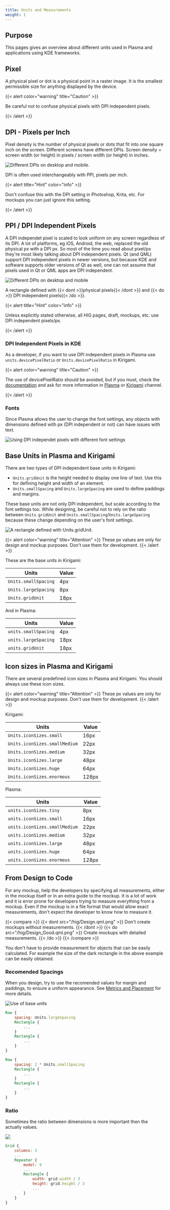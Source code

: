 ```yaml
---
title: Units and Measurements
weight: 1
---
```


Purpose
-------

This pages gives an overview about different units used in Plasma and
applications using KDE frameworks.

Pixel
-----

A physical pixel or dot is a physical point in a raster image. It is the
smallest permissible size for anything displayed by the device.

{{< alert color="warning" title="Caution" >}} 

Be careful not to confuse physical pixels with DPI independent pixels.

{{< /alert >}}

DPI - Pixels per Inch
---------------------

Pixel density is the number of physical pixels or dots that fit into one
square inch on the screen. Different screens have different DPIs. Screen
density = screen width (or height) in pixels / screen width (or height)
in inches.

![Different DPIs on desktop and mobile.](/hig/Pixel.qml.png)

DPI is often used interchangeably with PPI, pixels per inch.

{{< alert title="Hint" color="info" >}}

Don't confuse this with the DPI setting in Photoshop, Krita, etc. For
mockups you can just ignore this setting.

{{< /alert >}}

PPI / DPI Independent Pixels
----------------------------

A DPI independet pixel is scaled to look uniform on any screen
regardless of its DPI. A lot of platforms, eg iOS, Android, the web,
replaced the old physical px with a DPI px. So most of the time you read
about pixel/px they're most likely talking about DPI independent
pixels. Qt (and QML) support DPI independent pixels in newer versions,
but because KDE and software supports older versions of Qt as well, one
can not assume that pixels used in Qt or QML apps are DPI independent.

![Different DPIs on desktop and mobile](/hig/DPI.qml.png)

A rectangle defined with {{< dont >}}physical pixels{{< /dont >}} and {{< do >}}
DPI independent pixels{{< /do >}}.

{{< alert title="Hint" color="info" >}}

Unless explicitly stated otherwise, all HIG pages, draft, mockups, etc.
use DPI independent pixels/px.

{{< /alert >}}

### DPI Independent Pixels in KDE

As a developer, if you want to use DPI independent pixels in Plasma use
`units.devicePixelRatio` or `Units.devicePixelRatio` in Kirigami.

{{< alert color="warning" title="Caution" >}} 

The use of devicePixelRatio should be avoided, but if you must, check
the [documentation](http://doc.qt.io/qt-5/highdpi.html) and ask for more
information in [Plasma](https://telegram.me/vdgmainroom) or
[Kirigami](https://telegram.me/joinchat/BbOuVj6l7b5aZ_WbupyFFw) channel.

{{< /alert >}}

### Fonts

Since Plasma allows the user to change the font settings, any objects
with dimensions defined with px (DPI independent or not) can have issues
with text.

![Using DPI independet pixels with
different font settings](/hig/Font.qml.png)

Base Units in Plasma and Kirigami
---------------------------------

There are two types of DPI independent base units in Kirigami:

-   `Units.gridUnit` is the height needed to display one line of text.
    Use this for defining height and width of an element.
-   `Units.smallSpacing` and `Units.largeSpacing` are used to define
    paddings and margins.

These base units are not only DPI independent, but scale according to
the font settings too. While designing, be careful not to rely on the
ratio between `Units.gridUnit` and
`Units.smallSpacing`/`Units.largeSpacing` because these change depending
on the user's font settings.

![A rectangle defined with `Units.gridUnit`.](/hig/Units.qml.png)

{{< alert color="warning" title="Attention" >}}
These px values are only for design and mockup purposes. Don't use them
for development.
{{< /alert >}}

These are the base units in Kirigami:

Units                 | Value
----------------------|--------
`Units.smallSpacing`  | 4px
`Units.largeSpacing`  | 8px
`Units.gridUnit`      | 18px

And in Plasma:

Units                 | Value
----------------------|--------
`units.smallSpacing`  | 4px
`units.largeSpacing`  | 18px
`units.gridUnit`      | 18px

Icon sizes in Plasma and Kirigami
---------------------------------

There are several predefined icon sizes in Plasma and Kirigami. You
should always use these icon sizes.

{{< alert color="warning" title="Attention" >}}
These px values are only for design and mockup purposes. Don't use them
for development.
{{< /alert >}}

Kirigami:

Units                          | Value
-------------------------------|--------
`Units.iconSizes.small`        | 16px
`Units.iconSizes.smallMedium`  | 22px
`Units.iconSizes.medium`       | 32px
`Units.iconSizes.large`        | 48px
`Units.iconSizes.huge`         | 64px
`Units.iconSizes.enormous`     | 128px

Plasma:

Units                          | Value
-------------------------------|--------
`units.iconSizes.tiny`         | 8px
`units.iconSizes.small`        | 16px
`units.iconSizes.smallMedium`  | 22px
`units.iconSizes.medium`       | 32px
`units.iconSizes.large`        | 48px
`units.iconSizes.huge`         | 64px
`units.iconSizes.enormous`     | 128px

From Design to Code
-------------------

For any mockup, help the developers by specifying all measurements,
either in the mockup itself or in an extra guide to the mockup. It is a
lot of work and it is error prone for developers trying to measure
everything from a mockup. Even if the mockup is in a file format that
would allow exact measurements, don't expect the developer to know how
to measure it.

{{< compare >}}
{{< dont src="/hig/Design.qml.png" >}}
Don't create mockups without measurements.
{{< /dont >}}
{{< do src="/hig/Design_Good.qml.png" >}}
Create mockups with detailed measurements.
{{< /do >}}
{{< /compare >}}

You don't have to provide measurement for objects that can be easily
calculated. For example the size of the dark rectangle in the above
example can be easily obtained.

### Recomended Spacings

When you design, try to use the recomended values for margin and
paddings, to ensure a uniform appearance. See
[Metrics and Placement](../metrics) for more details.

![Use of base units](/hig/Margin.qml.png)

```qml
Row {
    spacing: Units.largeSpacing
    Rectangle {
        ...
    }
    Rectangle {
        ...
    }
}
```

```qml
Row {
    spacing: 2 * Units.smallSpacing
    Rectangle {
        ...
    }
    Rectangle {
        ...
    }
}
```

### Ratio

Sometimes the ratio between dimensions is more important then the
actually values.

![](/hig/Ratio.qml.png)

```qml
Grid {
    columns: 3
    ...
    Repeater {
        model: 9
        ...
        Rectangle {
            width: grid.width / 3
            height: grid.height / 3
            ...
        }
    }
}
```
